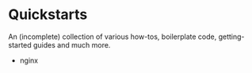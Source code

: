 # Quickstarts

An (incomplete) collection of various how-tos, boilerplate code, getting-started guides and much more.

- nginx
